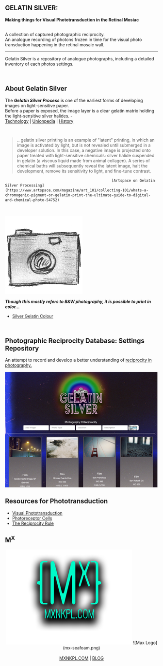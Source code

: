 

## GELATIN SILVER:

**Making things for Visual Phototransduction in the Retinal Mosiac**

<br>
A collection of captured photographic reciprocity.
<br>
An analogue recording of photons frozen in time for the visual photo transduction happening in the retinal mosaic wall.

<br>

---


Gelatin Silver is a repository of analogue photographs, including a detailed inventory of each photos settings.

<br>


##  About Gelatin Silver
The **_Gelatin Silver Process_** is one of the earliest forms of developing images on light-sensitive paper.<br>
Before a paper is exposed, the image layer is a clear gelatin matrix holding the light-sensitive silver halides. - <br>
[Technology](https://en.wikipedia.org/wiki/Gelatin_silver_process#Technology)
|
[Unionpedia](https://en.unionpedia.org/Gelatin_silver_process) | [History](https://smarthistory.org/the-gelatin-silver-process-10-of-12/)

<br />

> .. gelatin silver printing is an example of "latent" printing, in which an image is activated by light, but is not revealed until submerged in a developer solution. In this case, a negative image is projected onto paper treated with light-sensitive chemicals: silver halide suspended in gelatin (a viscous liquid made from animal collagen). A series of chemical baths will subsequently reveal the latent image, halt the development, remove its sensitivity to light, and fine-tune contrast.

                                                     [Artspace on Gelatin Silver Processing](https://www.artspace.com/magazine/art_101/collecting-101/whats-a-chromogenic-pigment-or-gelatin-print-the-ultimate-guide-to-digital-and-chemical-photo-54752)


<br  />

![Sketched out cam](public/images/photocam.png)
<br>

**_Though this mostly refers to B&W photography, it is possible to print in color..._**
<br>
 - [Silver Gelatin Colour](https://www.analoguelab.com.au/techniques-and-materials/silver-gelatin-colour/)
<br>

## Photographic Reciprocity Database: Settings Repository
An attempt to record and develop a better understanding of [reciprocity in photography.](https://www.picturecorrect.com/tips/understanding-reciprocity-in-photography/)
<br>

![Gelatin Silver Homepage](home.png)



## Resources for Phototransduction
* [Visual Phototransduction](https://reactome.org/content/detail/R-HSA-2187338)
* [Photoreceptor Cells](https://en.wikipedia.org/wiki/Photoreceptor_cell)
* [The Reciprocity Rule](https://www.apogeephoto.com/the-reciprocity-rule-in-photography/)



## M<sup>X</sup>

<div align="center">
<img src="mx-seafoam.png"></img>
![Max Logo](mx-seafoam.png)
</div>
<br   />
<div align="center">
<a href="https//mxnkpl.com/"> MXNKPL.COM</a> | <a href="https//mxnkpl.com/blog/" >BLOG </a>

</div>

